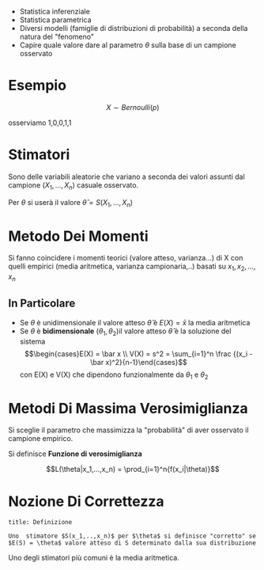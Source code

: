 - Statistica inferenziale
- Statistica parametrica
- Diversi modelli (famiglie di distribuzioni di probabilità) a seconda della natura del "fenomeno"
- Capire quale valore dare al parametro $\theta$ sulla base di un campione osservato

# Esempio

$$X\sim Bernoulli(p)$$

osserviamo 1,0,0,1,1

# Stimatori

Sono delle variabili aleatorie che variano a seconda dei valori assunti dal campione ($X_1,...,X_n$) casuale osservato.

Per $\theta$ si userà il valore $\hat\theta = S(X_1,...,X_n)$


# Metodo Dei Momenti

Si fanno coincidere i momenti teorici (valore atteso, varianza...) di X con quelli empirici (media aritmetica, varianza campionaria,..) basati su $x_1,x_2,...,x_n$

## In Particolare

 - Se $\theta$ è unidimensionale il valore atteso $\hat\theta$ è $E(X) = \bar x$ la media aritmetica
 - Se $\theta$ è **bidimensionale** ($\theta_1, \theta_2$)il valore atteso $\hat\theta$ è la soluzione del sistema $$\begin{cases}E(X) = \bar x \\ V(X) = s^2 = \sum_{i=1}^n \frac {(x_i - \bar x)^2}{n-1}\end{cases}$$ con E(X) e V(X) che dipendono funzionalmente da $\theta_1$ e $\theta_2$ 

# Metodi Di Massima Verosimiglianza

Si sceglie il parametro che massimizza la "probabilità" di aver osservato il campione empirico.

Si definisce **Funzione di verosimiglianza**

$$L(\theta|x_1,...,x_n) = \prod_{i=1}^n{f(x_i|\theta)}$$


# Nozione Di Correttezza

```ad-summary
title: Definizione

Uno  stimatore $S(x_1,..,x_n)$ per $\theta$ si definisce "corretto" se $E(S) = \theta$ valore atteso di S determinato dalla sua distribuzione

```

Uno degli stimatori più comuni è la media aritmetica.